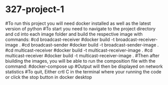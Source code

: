 # 327-project-1
#To run this project you will need docker installed as well as the latest version of python
#To start you need to navigate to the project directory and cd into each image folder and build the respective image with commands:
#cd broadcast-receiver
#docker build -t broadcast-receiver-image .
#cd broadcast-sender
#docker build -t broadcast-sender-image .
#cd multicast-receiver
#docker build -t multicast-receiver-image .
#cd multicast-receiver
#docker build -t multicast-receiver-image .
#Then after biuilding the images, you will be able to run the composition file with the command:
#docker-compose up
#Output will then be displayed on network statistics
#To quit, Either crtl C in the terminal where your running the code or click the stop button in docker desktop
